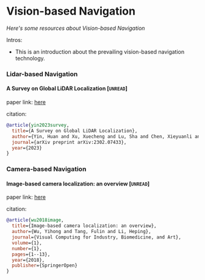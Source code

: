 # Vision-based Navigation
*Here's some resources about Vision-based Navigation*

Intros:
* This is an introduction about the prevailing vision-based navigation technology.

### Lidar-based Navigation

#### A Survey on Global LiDAR Localization [`UNREAD`]

paper link: [here](https://arxiv.org/pdf/2302.07433)

citation: 
```bibtex
@article{yin2023survey,
  title={A Survey on Global LiDAR Localization},
  author={Yin, Huan and Xu, Xuecheng and Lu, Sha and Chen, Xieyuanli and Xiong, Rong and Shen, Shaojie and Stachniss, Cyrill and Wang, Yue},
  journal={arXiv preprint arXiv:2302.07433},
  year={2023}
}
```
    
### Camera-based Navigation

#### Image-based camera localization: an overview [`UNREAD`]

paper link: [here](https://vciba.springeropen.com/articles/10.1186/s42492-018-0008-z)

citation: 
```bibtex
@article{wu2018image,
  title={Image-based camera localization: an overview},
  author={Wu, Yihong and Tang, Fulin and Li, Heping},
  journal={Visual Computing for Industry, Biomedicine, and Art},
  volume={1},
  number={1},
  pages={1--13},
  year={2018},
  publisher={SpringerOpen}
}
```